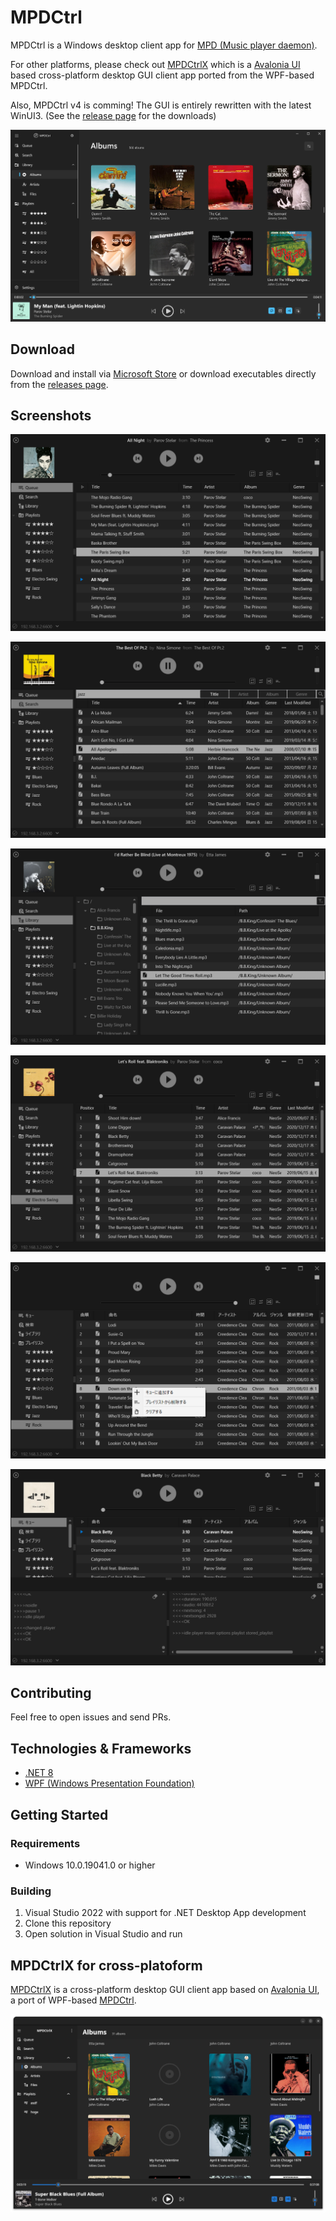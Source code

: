 # MPDCtrl

MPDCtrl is a Windows desktop client app for [MPD (Music player daemon)](http://www.musicpd.org/). 

For other platforms, please check out [MPDCtrlX](https://github.com/torum/MPDCtrlX) which is a [Avalonia UI](https://avaloniaui.net/) based cross-platform desktop GUI client app ported from the WPF-based MPDCtrl.

Also, MPDCtrl v4 is comming! The GUI is entirely rewritten with the latest WinUI3. (See the [release page](https://github.com/torum/MPDCtrl/releases) for the downloads)

![MPDCtrl4](https://github.com/torum/MPDCtrl/blob/master/images/screenshots/v4/MPDCtrl4.png?raw=true) 

## Download  
Download and install via [Microsoft Store](https://apps.microsoft.com/store/detail/mpdctrl/9NV2BBJ82BRX) or download executables directly from the [releases page](https://github.com/torum/MPDCtrl/releases).
  
## Screenshots

![MPDCtrl](https://github.com/torum/MPDCtrl/blob/master/images/screenshots/v3/Main.png?raw=true) 

![MPDCtrl](https://github.com/torum/MPDCtrl/blob/master/images/screenshots/v3/Search.png?raw=true) 

![MPDCtrl](https://github.com/torum/MPDCtrl/blob/master/images/screenshots/v3/Library.png?raw=true) 

![MPDCtrl](https://github.com/torum/MPDCtrl/blob/master/images/screenshots/v3/Playlist.png?raw=true) 

![MPDCtrl](https://github.com/torum/MPDCtrl/blob/master/images/screenshots/v3/I19n.png?raw=true) 

![MPDCtrl](https://github.com/torum/MPDCtrl/blob/master/images/screenshots/v3/Debug.png?raw=true) 

## Contributing
Feel free to open issues and send PRs. 

## Technologies & Frameworks
* [.NET 8](https://github.com/dotnet/runtime)  
* [WPF (Windows Presentation Foundation)](https://github.com/dotnet/wpf)  

## Getting Started

### Requirements
* Windows 10.0.19041.0 or higher

### Building
1. Visual Studio 2022 with support for .NET Desktop App development
2. Clone this repository
3. Open solution in Visual Studio and run

## MPDCtrlX for cross-platoform

[MPDCtrlX](https://github.com/torum/MPDCtrlX) is a cross-platform desktop GUI client app based on [Avalonia UI](https://avaloniaui.net/), a port of WPF-based [MPDCtrl](https://github.com/torum/MPDCtrl).  

<img width="800" alt="MPDCtrlX based on Avalonia UI, a port of WPF-based Windows client MPDCtrl" src="https://github.com/torum/MPDCtrlX/blob/main/Docs/Images/MPDCtrlX-Albums.png?raw=true">




